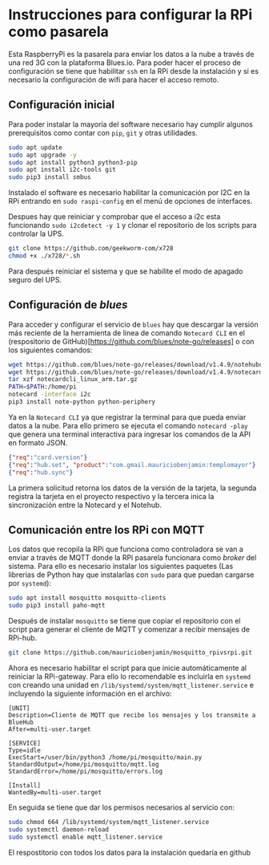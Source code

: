# Instrucciones para configurar la RPi como pasarela

Esta RaspberryPi es la pasarela para enviar los datos a la nube a través de una red 3G con la 
plataforma Blues.io. Para poder hacer el proceso de configuración se tiene que habilitar `ssh`
en la RPi desde la instalación y si es necesario la configuración de wifi para hacer el acceso
remoto.

## Configuración inicial

Para poder instalar la mayoría del software necesario hay cumplir algunos prerequisitos como contar con `pip`, `git` y otras utilidades.

```bash
sudo apt update
sudo apt upgrade -y
sudo apt install python3 python3-pip
sudo apt install i2c-tools git
sudo pip3 install smbus
```

Instalado el software es necesario habilitar la comunicación por I2C en la RPi entrando en `sudo raspi-config` en el menú de opciones de interfaces.

Despues hay que reiniciar y comprobar que el acceso a i2c esta funcionando `sudo i2cdetect -y 1` y clonar el repositorio de los scripts para controlar la UPS.

```bash
git clone https://github.com/geekworm-com/x728
chmod +x ./x728/*.sh
```

Para después reiniciar el sistema y que se habilite el modo de apagado seguro del UPS.

## Configuración de *blues*

Para acceder y configurar el servicio de `blues` hay que descargar la versión más reciente de la
herramienta de linea de comando `Notecard CLI` en el (respositorio de GitHub)[https://github.com/blues/note-go/releases] o con los siguientes comandos:

```bash
wget https://github.com/blues/note-go/releases/download/v1.4.9/notehubcli_linux_arm.tar.gz
wget https://github.com/blues/note-go/releases/download/v1.4.9/notecardcli_linux_arm.tar.gz
tar xzf notecardcli_linux_arm.tar.gz
PATH=$PATH:/home/pi
notecard -interface i2c
pip3 install note-python python-periphery
```

Ya en la `Notecard CLI` ya que registrar la terminal para que pueda enviar datos a la nube. Para ello primero se ejecuta el comando `notecard -play` que genera una terminal interactiva para ingresar
los comandos de la API en formato JSON.

```json
{"req":"card.version"}
{"req":"hub.set", "product":"com.gmail.mauriciobenjamin:templomayor"}
{"req":"hub.sync"}
```

La primera solicitud retorna los datos de la versión de la tarjeta, la segunda registra la tarjeta en el proyecto respectivo y la tercera inica la sincronización entre la Notecard y el Notehub.

## Comunicación entre los RPi con MQTT

Los datos que recopila la RPi que funciona como controladora se van a enviar a través de MQTT donde 
la RPi pasarela funcionara como *broker* del sistema. Para ello es necesario instalar los siguientes paquetes
(Las librerias de Python hay que instalarlas con `sudo` para que puedan cargarse por `systemd`):

```bash
sudo apt install mosquitto mosquitto-clients
sudo pip3 install paho-mqtt
```

Después de instalar `mosquitto` se tiene que copiar el repositorio con el script para generar el cliente de MQTT y comenzar a
recibir mensajes de RPi-hub.

```bash
git clone https://github.com/mauriciobenjamin/mosquitto_rpivsrpi.git
```

Ahora es necesario habilitar el script para que inicie automáticamente al reiniciar la RPi-gateway. Para ello lo recomendable es incluirla en `systemd` con creando una unidad en `/lib/systemd/system/mqtt_listener.service` e incluyendo la siguiente información en el archivo:

```service
[UNIT]
Description=Cliente de MQTT que recibe los mensajes y los transmite a BlueHub
After=multi-user.target

[SERVICE]
Type=idle
ExecStart=/user/bin/python3 /home/pi/mosquitto/main.py 
StandardOutput=/home/pi/mosquitto/mqtt.log
StandardError=/home/pi/mosquitto/errors.log

[Install]
WantedBy=multi-user.target
```

En seguida se tiene que dar los permisos necesarios al servicio con:

```bash
sudo chmod 664 /lib/systemd/system/mqtt_listener.service
sudo systemctl daemon-reload
sudo systemctl enable mqtt_listener.service
```

El respostitorio con todos los datos para la instalación quedaría en github
